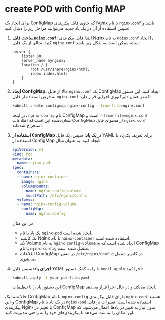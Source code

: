 # create POD with Config MAP


برای ایجاد یک ConfigMap که حاوی فایل پیکربندی Nginx با نام `nginx.conf` باشد و سپس استفاده از آن در یک پاد جدید، می‌توانید مراحل زیر را دنبال کنید:

1. **ساخت فایل `nginx.conf`:**
   ابتدا فایل پیکربندی Nginx به نام `nginx.conf` را ایجاد کنید. مثالی از یک فایل `nginx.conf` ساده ممکن است به شکل زیر باشد:

   ```nginx
   server {
       listen 80;
       server_name mynginx;
       location / {
           root /usr/share/nginx/html;
           index index.html;
       }
   }
   ```

2. **ایجاد ConfigMap:**
   حالا از فایل `nginx.conf` یک ConfigMap ایجاد کنید. این دستور به فرض استفاده از فایل `nginx.conf` که در همان دایرکتوری اجرایی قرار دارد:

   ```bash
   kubectl create configmap nginx-config --from-file=nginx.conf
   ```

   در اینجا، `nginx-config` نام ConfigMap است و `--from-file=nginx.conf` نشان‌دهنده این است که اطلاعات ConfigMap از محتوای فایل `nginx.conf` استخراج شده‌اند.

3. **استفاده از ConfigMap در یک پاد:**
   سپس، یک فایل YAML برای تعریف یک پاد با استفاده از ConfigMap ایجاد کنید. به عنوان مثال:

   ```yaml
   apiVersion: v1
   kind: Pod
   metadata:
     name: nginx-pod
   spec:
     containers:
     - name: nginx-container
       image: nginx
       volumeMounts:
       - name: nginx-config-volume
         mountPath: /etc/nginx/conf.d
     volumes:
     - name: nginx-config-volume
       configMap:
         name: nginx-config
   ```

   در این مثال:
   - یک پاد با نام `nginx-pod` ایجاد شده است.
   - یک کانتینر Nginx با نام `nginx-container` استفاده شده است.
   - یک Volume به نام `nginx-config-volume` ایجاد شده است که به ConfigMap با نام `nginx-config` متصل شده است.
   - اطلاعات ConfigMap در مسیر `/etc/nginx/conf.d` در کانتینر متصل می‌شوند.

4. **اجرای پاد:**
   سپس فایل YAML را به کمک دستور `kubectl apply` اجرا کنید:

   ```bash
   kubectl apply -f your-pod-file.yaml
   ```

   این دستور پاد را با تنظیمات ConfigMap ایجاد می‌کند و در حال اجرا قرار می‌دهد.

حالا شما یک ConfigMap با نام `nginx-config` دارای فایل پیکربندی `nginx.conf` هستید و این ConfigMap در یک پاد با نام `nginx-pod` استفاده شده است. تغییرات در فایل پیکربندی Nginx با تغییر در ConfigMap بدون نیاز به تغییر در پادها اعمال می‌شود، که این امکان را به شما می‌دهد تا پیکربندی‌های خود را به راحتی مدیریت کنید.
